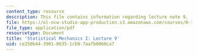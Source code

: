 ```yaml
---
content_type: resource
description: This file contains information regarding lecture note 9.
file: https://ol-ocw-studio-app-production.s3.amazonaws.com/courses/8-333-statistical-mechanics-i-statistical-mechanics-of-particles-fall-2013/ce250b44390106351cb97aafb0060ca7_MIT8_333F13_Lec9.pdf
file_type: application/pdf
resourcetype: Document
title: 'Statistical Mechanics I: Lecture 9'
uid: ce250b44-3901-0635-1cb9-7aafb0060ca7
---
```

